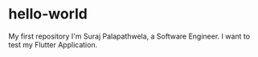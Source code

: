 # hello-world
My first repository
I'm Suraj Palapathwela, a Software Engineer. I want to test my Flutter Application.
